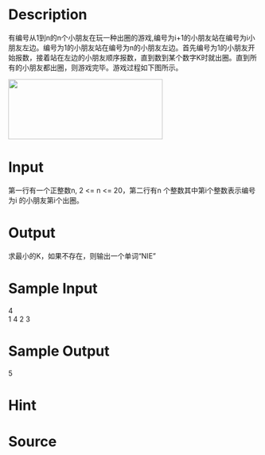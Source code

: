 
# Description

<div class="content"><p><span style="font-family:宋体;mso-ascii-font-family:&#34;Times New Roman&#34;;
mso-hansi-font-family:&#34;Times New Roman&#34;">有编号从</span><span lang="EN-US">1</span><span style="font-family:宋体;mso-ascii-font-family:&#34;Times New Roman&#34;;mso-hansi-font-family:
&#34;Times New Roman&#34;">到</span><span lang="EN-US">n</span><span style="font-family:
宋体;mso-ascii-font-family:&#34;Times New Roman&#34;;mso-hansi-font-family:&#34;Times New Roman&#34;">的</span><span lang="EN-US">n</span><span style="font-family:宋体;mso-ascii-font-family:&#34;Times New Roman&#34;;
mso-hansi-font-family:&#34;Times New Roman&#34;">个小朋友在玩一种出圈的游戏</span><span lang="EN-US">,</span><span style="font-family:宋体;mso-ascii-font-family:&#34;Times New Roman&#34;;mso-hansi-font-family:
&#34;Times New Roman&#34;">编号为</span><span lang="EN-US">i+1</span><span style="font-family:
宋体;mso-ascii-font-family:&#34;Times New Roman&#34;;mso-hansi-font-family:&#34;Times New Roman&#34;">的小朋友站在编号为</span><span lang="EN-US">i</span><span style="font-family:宋体;mso-ascii-font-family:&#34;Times New Roman&#34;;
mso-hansi-font-family:&#34;Times New Roman&#34;">小朋友左边。编号为</span><span lang="EN-US">1</span><span style="font-family:宋体;mso-ascii-font-family:&#34;Times New Roman&#34;;mso-hansi-font-family:
&#34;Times New Roman&#34;">的小朋友站在编号为</span><span lang="EN-US">n</span><span style="font-family:宋体;mso-ascii-font-family:&#34;Times New Roman&#34;;mso-hansi-font-family:
&#34;Times New Roman&#34;">的小朋友左边。首先编号为</span><span lang="EN-US">1</span><span style="font-family:宋体;mso-ascii-font-family:&#34;Times New Roman&#34;;mso-hansi-font-family:
&#34;Times New Roman&#34;">的小朋友开始报数，接着站在左边的小朋友顺序报数，直到数到某个数字</span><span lang="EN-US">K</span><span style="font-family:宋体;mso-ascii-font-family:&#34;Times New Roman&#34;;mso-hansi-font-family:
&#34;Times New Roman&#34;">时就出圈。直到所有的小朋友都出圈，则游戏完毕。游戏过程如下图所示。</span></p>
<p><span style="font-family:宋体;mso-ascii-font-family:&#34;Times New Roman&#34;;mso-hansi-font-family:
&#34;Times New Roman&#34;"><img width="310" height="121" alt="" src="source/bzoj/2976/img/aHR0cHM6Ly9seWRzeS5jb20vSnVkZ2VPbmxpbmUvdXBsb2FkLzIwMTYwNC_ml6DmoIfpopgoMSkucG5n.png"/></span></p>
<p><!--[if gte mso 9]><xml>
<w:LatentStyles DefLockedState="false" DefUnhideWhenUsed="true"
DefSemiHidden="true" DefQFormat="false" DefPriority="99"
LatentStyleCount="267">
<w:LsdException Locked="false" Priority="0" SemiHidden="false"
UnhideWhenUsed="false" QFormat="true" Name="Normal" />
<w:LsdException Locked="false" Priority="9" SemiHidden="false"
UnhideWhenUsed="false" QFormat="true" Name="heading 1" />
<w:LsdException Locked="false" Priority="9" QFormat="true" Name="heading 2" />
<w:LsdException Locked="false" Priority="9" QFormat="true" Name="heading 3" />
<w:LsdException Locked="false" Priority="9" QFormat="true" Name="heading 4" />
<w:LsdException Locked="false" Priority="9" QFormat="true" Name="heading 5" />
<w:LsdException Locked="false" Priority="9" QFormat="true" Name="heading 6" />
<w:LsdException Locked="false" Priority="9" QFormat="true" Name="heading 7" />
<w:LsdException Locked="false" Priority="9" QFormat="true" Name="heading 8" />
<w:LsdException Locked="false" Priority="9" QFormat="true" Name="heading 9" />
<w:LsdException Locked="false" Priority="39" Name="toc 1" />
<w:LsdException Locked="false" Priority="39" Name="toc 2" />
<w:LsdException Locked="false" Priority="39" Name="toc 3" />
<w:LsdException Locked="false" Priority="39" Name="toc 4" />
<w:LsdException Locked="false" Priority="39" Name="toc 5" />
<w:LsdException Locked="false" Priority="39" Name="toc 6" />
<w:LsdException Locked="false" Priority="39" Name="toc 7" />
<w:LsdException Locked="false" Priority="39" Name="toc 8" />
<w:LsdException Locked="false" Priority="39" Name="toc 9" />
<w:LsdException Locked="false" Priority="35" QFormat="true" Name="caption" />
<w:LsdException Locked="false" Priority="10" SemiHidden="false"
UnhideWhenUsed="false" QFormat="true" Name="Title" />
<w:LsdException Locked="false" Priority="1" Name="Default Paragraph Font" />
<w:LsdException Locked="false" Priority="11" SemiHidden="false"
UnhideWhenUsed="false" QFormat="true" Name="Subtitle" />
<w:LsdException Locked="false" Priority="22" SemiHidden="false"
UnhideWhenUsed="false" QFormat="true" Name="Strong" />
<w:LsdException Locked="false" Priority="20" SemiHidden="false"
UnhideWhenUsed="false" QFormat="true" Name="Emphasis" />
<w:LsdException Locked="false" Priority="59" SemiHidden="false"
UnhideWhenUsed="false" Name="Table Grid" />
<w:LsdException Locked="false" UnhideWhenUsed="false" Name="Placeholder Text" />
<w:LsdException Locked="false" Priority="1" SemiHidden="false"
UnhideWhenUsed="false" QFormat="true" Name="No Spacing" />
<w:LsdException Locked="false" Priority="60" SemiHidden="false"
UnhideWhenUsed="false" Name="Light Shading" />
<w:LsdException Locked="false" Priority="61" SemiHidden="false"
UnhideWhenUsed="false" Name="Light List" />
<w:LsdException Locked="false" Priority="62" SemiHidden="false"
UnhideWhenUsed="false" Name="Light Grid" />
<w:LsdException Locked="false" Priority="63" SemiHidden="false"
UnhideWhenUsed="false" Name="Medium Shading 1" />
<w:LsdException Locked="false" Priority="64" SemiHidden="false"
UnhideWhenUsed="false" Name="Medium Shading 2" />
<w:LsdException Locked="false" Priority="65" SemiHidden="false"
UnhideWhenUsed="false" Name="Medium List 1" />
<w:LsdException Locked="false" Priority="66" SemiHidden="false"
UnhideWhenUsed="false" Name="Medium List 2" />
<w:LsdException Locked="false" Priority="67" SemiHidden="false"
UnhideWhenUsed="false" Name="Medium Grid 1" />
<w:LsdException Locked="false" Priority="68" SemiHidden="false"
UnhideWhenUsed="false" Name="Medium Grid 2" />
<w:LsdException Locked="false" Priority="69" SemiHidden="false"
UnhideWhenUsed="false" Name="Medium Grid 3" />
<w:LsdException Locked="false" Priority="70" SemiHidden="false"
UnhideWhenUsed="false" Name="Dark List" />
<w:LsdException Locked="false" Priority="71" SemiHidden="false"
UnhideWhenUsed="false" Name="Colorful Shading" />
<w:LsdException Locked="false" Priority="72" SemiHidden="false"
UnhideWhenUsed="false" Name="Colorful List" />
<w:LsdException Locked="false" Priority="73" SemiHidden="false"
UnhideWhenUsed="false" Name="Colorful Grid" />
<w:LsdException Locked="false" Priority="60" SemiHidden="false"
UnhideWhenUsed="false" Name="Light Shading Accent 1" />
<w:LsdException Locked="false" Priority="61" SemiHidden="false"
UnhideWhenUsed="false" Name="Light List Accent 1" />
<w:LsdException Locked="false" Priority="62" SemiHidden="false"
UnhideWhenUsed="false" Name="Light Grid Accent 1" />
<w:LsdException Locked="false" Priority="63" SemiHidden="false"
UnhideWhenUsed="false" Name="Medium Shading 1 Accent 1" />
<w:LsdException Locked="false" Priority="64" SemiHidden="false"
UnhideWhenUsed="false" Name="Medium Shading 2 Accent 1" />
<w:LsdException Locked="false" Priority="65" SemiHidden="false"
UnhideWhenUsed="false" Name="Medium List 1 Accent 1" />
<w:LsdException Locked="false" UnhideWhenUsed="false" Name="Revision" />
<w:LsdException Locked="false" Priority="34" SemiHidden="false"
UnhideWhenUsed="false" QFormat="true" Name="List Paragraph" />
<w:LsdException Locked="false" Priority="29" SemiHidden="false"
UnhideWhenUsed="false" QFormat="true" Name="Quote" />
<w:LsdException Locked="false" Priority="30" SemiHidden="false"
UnhideWhenUsed="false" QFormat="true" Name="Intense Quote" />
<w:LsdException Locked="false" Priority="66" SemiHidden="false"
UnhideWhenUsed="false" Name="Medium List 2 Accent 1" />
<w:LsdException Locked="false" Priority="67" SemiHidden="false"
UnhideWhenUsed="false" Name="Medium Grid 1 Accent 1" />
<w:LsdException Locked="false" Priority="68" SemiHidden="false"
UnhideWhenUsed="false" Name="Medium Grid 2 Accent 1" />
<w:LsdException Locked="false" Priority="69" SemiHidden="false"
UnhideWhenUsed="false" Name="Medium Grid 3 Accent 1" />
<w:LsdException Locked="false" Priority="70" SemiHidden="false"
UnhideWhenUsed="false" Name="Dark List Accent 1" />
<w:LsdException Locked="false" Priority="71" SemiHidden="false"
UnhideWhenUsed="false" Name="Colorful Shading Accent 1" />
<w:LsdException Locked="false" Priority="72" SemiHidden="false"
UnhideWhenUsed="false" Name="Colorful List Accent 1" />
<w:LsdException Locked="false" Priority="73" SemiHidden="false"
UnhideWhenUsed="false" Name="Colorful Grid Accent 1" />
<w:LsdException Locked="false" Priority="60" SemiHidden="false"
UnhideWhenUsed="false" Name="Light Shading Accent 2" />
<w:LsdException Locked="false" Priority="61" SemiHidden="false"
UnhideWhenUsed="false" Name="Light List Accent 2" />
<w:LsdException Locked="false" Priority="62" SemiHidden="false"
UnhideWhenUsed="false" Name="Light Grid Accent 2" />
<w:LsdException Locked="false" Priority="63" SemiHidden="false"
UnhideWhenUsed="false" Name="Medium Shading 1 Accent 2" />
<w:LsdException Locked="false" Priority="64" SemiHidden="false"
UnhideWhenUsed="false" Name="Medium Shading 2 Accent 2" />
<w:LsdException Locked="false" Priority="65" SemiHidden="false"
UnhideWhenUsed="false" Name="Medium List 1 Accent 2" />
<w:LsdException Locked="false" Priority="66" SemiHidden="false"
UnhideWhenUsed="false" Name="Medium List 2 Accent 2" />
<w:LsdException Locked="false" Priority="67" SemiHidden="false"
UnhideWhenUsed="false" Name="Medium Grid 1 Accent 2" />
<w:LsdException Locked="false" Priority="68" SemiHidden="false"
UnhideWhenUsed="false" Name="Medium Grid 2 Accent 2" />
<w:LsdException Locked="false" Priority="69" SemiHidden="false"
UnhideWhenUsed="false" Name="Medium Grid 3 Accent 2" />
<w:LsdException Locked="false" Priority="70" SemiHidden="false"
UnhideWhenUsed="false" Name="Dark List Accent 2" />
<w:LsdException Locked="false" Priority="71" SemiHidden="false"
UnhideWhenUsed="false" Name="Colorful Shading Accent 2" />
<w:LsdException Locked="false" Priority="72" SemiHidden="false"
UnhideWhenUsed="false" Name="Colorful List Accent 2" />
<w:LsdException Locked="false" Priority="73" SemiHidden="false"
UnhideWhenUsed="false" Name="Colorful Grid Accent 2" />
<w:LsdException Locked="false" Priority="60" SemiHidden="false"
UnhideWhenUsed="false" Name="Light Shading Accent 3" />
<w:LsdException Locked="false" Priority="61" SemiHidden="false"
UnhideWhenUsed="false" Name="Light List Accent 3" />
<w:LsdException Locked="false" Priority="62" SemiHidden="false"
UnhideWhenUsed="false" Name="Light Grid Accent 3" />
<w:LsdException Locked="false" Priority="63" SemiHidden="false"
UnhideWhenUsed="false" Name="Medium Shading 1 Accent 3" />
<w:LsdException Locked="false" Priority="64" SemiHidden="false"
UnhideWhenUsed="false" Name="Medium Shading 2 Accent 3" />
<w:LsdException Locked="false" Priority="65" SemiHidden="false"
UnhideWhenUsed="false" Name="Medium List 1 Accent 3" />
<w:LsdException Locked="false" Priority="66" SemiHidden="false"
UnhideWhenUsed="false" Name="Medium List 2 Accent 3" />
<w:LsdException Locked="false" Priority="67" SemiHidden="false"
UnhideWhenUsed="false" Name="Medium Grid 1 Accent 3" />
<w:LsdException Locked="false" Priority="68" SemiHidden="false"
UnhideWhenUsed="false" Name="Medium Grid 2 Accent 3" />
<w:LsdException Locked="false" Priority="69" SemiHidden="false"
UnhideWhenUsed="false" Name="Medium Grid 3 Accent 3" />
<w:LsdException Locked="false" Priority="70" SemiHidden="false"
UnhideWhenUsed="false" Name="Dark List Accent 3" />
<w:LsdException Locked="false" Priority="71" SemiHidden="false"
UnhideWhenUsed="false" Name="Colorful Shading Accent 3" />
<w:LsdException Locked="false" Priority="72" SemiHidden="false"
UnhideWhenUsed="false" Name="Colorful List Accent 3" />
<w:LsdException Locked="false" Priority="73" SemiHidden="false"
UnhideWhenUsed="false" Name="Colorful Grid Accent 3" />
<w:LsdException Locked="false" Priority="60" SemiHidden="false"
UnhideWhenUsed="false" Name="Light Shading Accent 4" />
<w:LsdException Locked="false" Priority="61" SemiHidden="false"
UnhideWhenUsed="false" Name="Light List Accent 4" />
<w:LsdException Locked="false" Priority="62" SemiHidden="false"
UnhideWhenUsed="false" Name="Light Grid Accent 4" />
<w:LsdException Locked="false" Priority="63" SemiHidden="false"
UnhideWhenUsed="false" Name="Medium Shading 1 Accent 4" />
<w:LsdException Locked="false" Priority="64" SemiHidden="false"
UnhideWhenUsed="false" Name="Medium Shading 2 Accent 4" />
<w:LsdException Locked="false" Priority="65" SemiHidden="false"
UnhideWhenUsed="false" Name="Medium List 1 Accent 4" />
<w:LsdException Locked="false" Priority="66" SemiHidden="false"
UnhideWhenUsed="false" Name="Medium List 2 Accent 4" />
<w:LsdException Locked="false" Priority="67" SemiHidden="false"
UnhideWhenUsed="false" Name="Medium Grid 1 Accent 4" />
<w:LsdException Locked="false" Priority="68" SemiHidden="false"
UnhideWhenUsed="false" Name="Medium Grid 2 Accent 4" />
<w:LsdException Locked="false" Priority="69" SemiHidden="false"
UnhideWhenUsed="false" Name="Medium Grid 3 Accent 4" />
<w:LsdException Locked="false" Priority="70" SemiHidden="false"
UnhideWhenUsed="false" Name="Dark List Accent 4" />
<w:LsdException Locked="false" Priority="71" SemiHidden="false"
UnhideWhenUsed="false" Name="Colorful Shading Accent 4" />
<w:LsdException Locked="false" Priority="72" SemiHidden="false"
UnhideWhenUsed="false" Name="Colorful List Accent 4" />
<w:LsdException Locked="false" Priority="73" SemiHidden="false"
UnhideWhenUsed="false" Name="Colorful Grid Accent 4" />
<w:LsdException Locked="false" Priority="60" SemiHidden="false"
UnhideWhenUsed="false" Name="Light Shading Accent 5" />
<w:LsdException Locked="false" Priority="61" SemiHidden="false"
UnhideWhenUsed="false" Name="Light List Accent 5" />
<w:LsdException Locked="false" Priority="62" SemiHidden="false"
UnhideWhenUsed="false" Name="Light Grid Accent 5" />
<w:LsdException Locked="false" Priority="63" SemiHidden="false"
UnhideWhenUsed="false" Name="Medium Shading 1 Accent 5" />
<w:LsdException Locked="false" Priority="64" SemiHidden="false"
UnhideWhenUsed="false" Name="Medium Shading 2 Accent 5" />
<w:LsdException Locked="false" Priority="65" SemiHidden="false"
UnhideWhenUsed="false" Name="Medium List 1 Accent 5" />
<w:LsdException Locked="false" Priority="66" SemiHidden="false"
UnhideWhenUsed="false" Name="Medium List 2 Accent 5" />
<w:LsdException Locked="false" Priority="67" SemiHidden="false"
UnhideWhenUsed="false" Name="Medium Grid 1 Accent 5" />
<w:LsdException Locked="false" Priority="68" SemiHidden="false"
UnhideWhenUsed="false" Name="Medium Grid 2 Accent 5" />
<w:LsdException Locked="false" Priority="69" SemiHidden="false"
UnhideWhenUsed="false" Name="Medium Grid 3 Accent 5" />
<w:LsdException Locked="false" Priority="70" SemiHidden="false"
UnhideWhenUsed="false" Name="Dark List Accent 5" />
<w:LsdException Locked="false" Priority="71" SemiHidden="false"
UnhideWhenUsed="false" Name="Colorful Shading Accent 5" />
<w:LsdException Locked="false" Priority="72" SemiHidden="false"
UnhideWhenUsed="false" Name="Colorful List Accent 5" />
<w:LsdException Locked="false" Priority="73" SemiHidden="false"
UnhideWhenUsed="false" Name="Colorful Grid Accent 5" />
<w:LsdException Locked="false" Priority="60" SemiHidden="false"
UnhideWhenUsed="false" Name="Light Shading Accent 6" />
<w:LsdException Locked="false" Priority="61" SemiHidden="false"
UnhideWhenUsed="false" Name="Light List Accent 6" />
<w:LsdException Locked="false" Priority="62" SemiHidden="false"
UnhideWhenUsed="false" Name="Light Grid Accent 6" />
<w:LsdException Locked="false" Priority="63" SemiHidden="false"
UnhideWhenUsed="false" Name="Medium Shading 1 Accent 6" />
<w:LsdException Locked="false" Priority="64" SemiHidden="false"
UnhideWhenUsed="false" Name="Medium Shading 2 Accent 6" />
<w:LsdException Locked="false" Priority="65" SemiHidden="false"
UnhideWhenUsed="false" Name="Medium List 1 Accent 6" />
<w:LsdException Locked="false" Priority="66" SemiHidden="false"
UnhideWhenUsed="false" Name="Medium List 2 Accent 6" />
<w:LsdException Locked="false" Priority="67" SemiHidden="false"
UnhideWhenUsed="false" Name="Medium Grid 1 Accent 6" />
<w:LsdException Locked="false" Priority="68" SemiHidden="false"
UnhideWhenUsed="false" Name="Medium Grid 2 Accent 6" />
<w:LsdException Locked="false" Priority="69" SemiHidden="false"
UnhideWhenUsed="false" Name="Medium Grid 3 Accent 6" />
<w:LsdException Locked="false" Priority="70" SemiHidden="false"
UnhideWhenUsed="false" Name="Dark List Accent 6" />
<w:LsdException Locked="false" Priority="71" SemiHidden="false"
UnhideWhenUsed="false" Name="Colorful Shading Accent 6" />
<w:LsdException Locked="false" Priority="72" SemiHidden="false"
UnhideWhenUsed="false" Name="Colorful List Accent 6" />
<w:LsdException Locked="false" Priority="73" SemiHidden="false"
UnhideWhenUsed="false" Name="Colorful Grid Accent 6" />
<w:LsdException Locked="false" Priority="19" SemiHidden="false"
UnhideWhenUsed="false" QFormat="true" Name="Subtle Emphasis" />
<w:LsdException Locked="false" Priority="21" SemiHidden="false"
UnhideWhenUsed="false" QFormat="true" Name="Intense Emphasis" />
<w:LsdException Locked="false" Priority="31" SemiHidden="false"
UnhideWhenUsed="false" QFormat="true" Name="Subtle Reference" />
<w:LsdException Locked="false" Priority="32" SemiHidden="false"
UnhideWhenUsed="false" QFormat="true" Name="Intense Reference" />
<w:LsdException Locked="false" Priority="33" SemiHidden="false"
UnhideWhenUsed="false" QFormat="true" Name="Book Title" />
<w:LsdException Locked="false" Priority="37" Name="Bibliography" />
<w:LsdException Locked="false" Priority="39" QFormat="true" Name="TOC Heading" />
</w:LatentStyles>
</xml><![endif]--><!--[if gte mso 10]>
<style>
/* Style Definitions */
table.MsoNormalTable
{mso-style-name:普通表格;
mso-tstyle-rowband-size:0;
mso-tstyle-colband-size:0;
mso-style-noshow:yes;
mso-style-priority:99;
mso-style-qformat:yes;
mso-style-parent:"";
mso-padding-alt:0cm 5.4pt 0cm 5.4pt;
mso-para-margin:0cm;
mso-para-margin-bottom:.0001pt;
mso-pagination:widow-orphan;
font-size:10.5pt;
mso-bidi-font-size:11.0pt;
font-family:"Calibri","sans-serif";
mso-ascii-font-family:Calibri;
mso-ascii-theme-font:minor-latin;
mso-fareast-font-family:宋体;
mso-fareast-theme-font:minor-fareast;
mso-hansi-font-family:Calibri;
mso-hansi-theme-font:minor-latin;
mso-bidi-font-family:"Times New Roman";
mso-bidi-theme-font:minor-bidi;
mso-font-kerning:1.0pt;}
</style>
<![endif]--></p></div>

# Input

<div class="content"><p>第一行有一个正整数n, 2 &lt;= n &lt;= 20，第二行有n 个整数其中第i个整数表示编号为i 的小朋友第i个出圈。</p></div>

# Output

<div class="content"><p>求最小的K，如果不存在，则输出一个单词“NIE”</p></div>

# Sample Input

<div class="content"><span class="sampledata">4<br/>
1 4 2 3</span></div>

# Sample Output

<div class="content"><span class="sampledata">5</span></div>

# Hint

<div class="content"><p></p></div>

# Source

<div class="content"><p><a href="problemset.php?search="></a></p></div>


